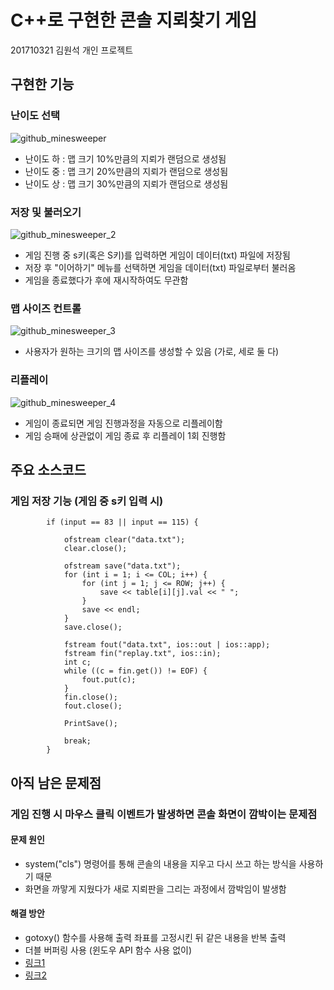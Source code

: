 # __C++로 구현한 콘솔 지뢰찾기 게임__ 

201710321 김원석 개인 프로젝트

## 구현한 기능

### 난이도 선택 

![github_minesweeper](https://user-images.githubusercontent.com/76798309/122036072-1c9f5480-ce0e-11eb-886b-cb31d210e5f6.gif)

- 난이도 하 : 맵 크기 10%만큼의 지뢰가 랜덤으로 생성됨
- 난이도 중 : 맵 크기 20%만큼의 지뢰가 랜덤으로 생성됨
- 난이도 상 : 맵 크기 30%만큼의 지뢰가 랜덤으로 생성됨

 
 ### 저장 및 불러오기 
 
 ![github_minesweeper_2](https://user-images.githubusercontent.com/76798309/122445618-ae5cbc80-cfdc-11eb-96c8-35dce993157e.gif)
 
 - 게임 진행 중 s키(혹은 S키)를 입력하면 게임이 데이터(txt) 파일에 저장됨
 - 저장 후 "이어하기" 메뉴를 선택하면 게임을 데이터(txt) 파일로부터 불러옴 
 - 게임을 종료했다가 후에 재시작하여도 무관함

### 맵 사이즈 컨트롤 

![github_minesweeper_3](https://user-images.githubusercontent.com/76798309/122446410-99ccf400-cfdd-11eb-9254-c3203cac0980.gif)

- 사용자가 원하는 크기의 맵 사이즈를 생성할 수 있음 (가로, 세로 둘 다)

 ### 리플레이 
 
 ![github_minesweeper_4](https://user-images.githubusercontent.com/76798309/122448178-7440ea00-cfdf-11eb-9a05-692eb144635a.gif)
 
 - 게임이 종료되면 게임 진행과정을 자동으로 리플레이함
 - 게임 승패에 상관없이 게임 종료 후 리플레이 1회 진행함


## 주요 소스코드

### 게임 저장 기능 (게임 중 s키 입력 시)
```
        if (input == 83 || input == 115) { 

            ofstream clear("data.txt");    
            clear.close();
            
            ofstream save("data.txt");  
            for (int i = 1; i <= COL; i++) {
                for (int j = 1; j <= ROW; j++) {
                    save << table[i][j].val << " ";
                }
                save << endl;
            }
            save.close();

            fstream fout("data.txt", ios::out | ios::app); 
            fstream fin("replay.txt", ios::in); 
            int c;
            while ((c = fin.get()) != EOF) { 
                fout.put(c); 
            }
            fin.close();
            fout.close();

            PrintSave();

            break; 
        }
```

## 아직 남은 문제점
### 게임 진행 시 마우스 클릭 이벤트가 발생하면 콘솔 화면이 깜박이는 문제점
#### 문제 원인
- system("cls") 명령어를 통해 콘솔의 내용을 지우고 다시 쓰고 하는 방식을 사용하기 때문
- 화면을 까맣게 지웠다가 새로 지뢰판을 그리는 과정에서 깜박임이 발생함
#### 해결 방안
- gotoxy() 함수를 사용해 출력 좌표를 고정시킨 뒤 같은 내용을 반복 출력
- 더블 버퍼링 사용 (윈도우 API 함수 사용 없이)
- [링크1](https://codevang.tistory.com/39)
- [링크2](https://doo9713.tistory.com/10)
